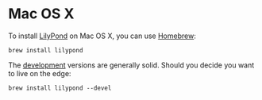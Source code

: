 # Mac OS X

To install [LilyPond][] on Mac OS X, you can use [Homebrew][]:

```fish
brew install lilypond
```

The [development] versions are generally solid.
Should you decide you want to live on the edge:

```fish
brew install lilypond --devel
```

[LilyPond]: http://lilypond.org
[Homebrew]: http://brew.sh
[development]: http://lilypond.org/development.html
